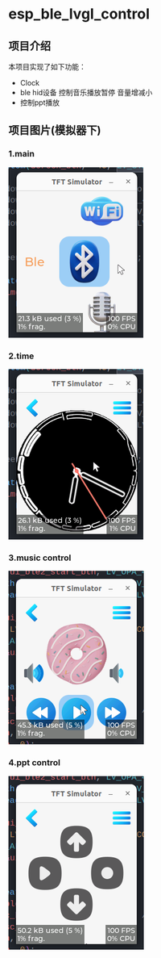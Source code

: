<!--
 * @Author: Letian-stu
 * @Date: 2023-05-19 18:44
 * @LastEditors: Letian-stu
 * @LastEditTime: 2023-05-23 16:15
 * @FilePath: /ble_lvgl_device/home/letian/Desktop/software/github/esp_ble_lvgl_control/README.md
 * @Description: 
 * Copyright (c) 2023 by ${git_name_email}, All Rights Reserved. 
-->
# esp_ble_lvgl_control

## 项目介绍

本项目实现了如下功能：
- Clock
- ble hid设备 控制音乐播放暂停 音量增减小
- 控制ppt播放

## 项目图片(模拟器下)

### 1.main
![mian](./img/main.png)
### 2.time 
![time](./img/time.png)
### 3.music control
![music](./img/music.png)
### 4.ppt control 
![control](./img/control.png)



